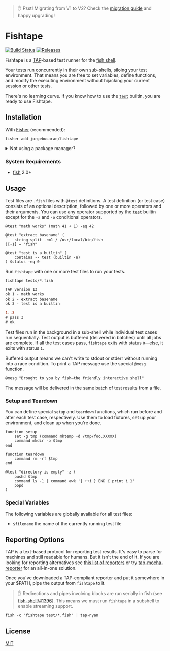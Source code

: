 > ✋ Psst! Migrating from V1 to V2? Check the [migration guide](https://github.com/jorgebucaran/fishtape/issues/38) and happy upgrading!

# Fishtape

[![Build Status](https://img.shields.io/travis/jorgebucaran/fishtape.svg)](https://travis-ci.org/jorgebucaran/fishtape)
[![Releases](https://img.shields.io/github/release/jorgebucaran/fishtape.svg?label=latest)](https://github.com/jorgebucaran/fishtape/releases)

Fishtape is a <a href=https://testanything.org title="Test Anything Protocol">TAP</a>-based test runner for the [fish shell](https://fishshell.com).

Your tests run concurrently in their own sub-shells, siloing your test environment. That means you are free to set variables, define functions, and modify the executing environment without hijacking your current session or other tests.

There's no learning curve. If you know how to use the [`test`](https://fishshell.com/docs/current/commands.html#test) builtin, you are ready to use Fishtape.

## Installation

With [Fisher](https://github.com/jorgebucaran/fisher) (recommended):

```fish
fisher add jorgebucaran/fishtape
```

<details>
<summary>Not using a package manager?</summary>

---

Copy [`fishtape.fish`](fishtape.fish) to any directory on your function path.

```fish
set -q XDG_CONFIG_HOME; or set XDG_CONFIG_HOME ~/.config
curl https://git.io/fishtape.fish --create-dirs -sLo $XDG_CONFIG_HOME/fish/functions/fishtape.fish
```

To uninstall, remove the file.

</details>

### System Requirements

- [fish](https://github.com/fish-shell/fish-shell) 2.0+

## Usage

Test files are `.fish` files with `@test` definitions. A test definition (or test case) consists of an optional description, followed by one or more operators and their arguments. You can use any operator supported by the [`test`](https://fishshell.com/docs/current/commands.html#test) builtin except for the `-a` and `-o` conditional operators.

```fish
@test "math works" (math 41 + 1) -eq 42

@test "extract basename" (
    string split -rm1 / /usr/local/bin/fish
)[-1] = "fish"

@test "test is a builtin" (
    contains -- test (builtin -n)
) $status -eq 0
```

Run `fishtape` with one or more test files to run your tests.

```fish
fishtape tests/*.fish
```

```diff
TAP version 13
ok 1 - math works
ok 2 - extract basename
ok 3 - test is a builtin

1..3
# pass 3
# ok
```

Test files run in the background in a sub-shell while individual test cases run sequentially. Test output is buffered (delivered in batches) until all jobs are complete. If all the test cases pass, `fishtape` exits with status `0`—else, it exits with status `1`.

Buffered output means we can't write to stdout or stderr without running into a race condition. To print a TAP message use the special `@mesg` function.

```fish
@mesg "Brought to you by fish—the friendly interactive shell"
```

The message will be delivered in the same batch of test results from a file.

### Setup and Teardown

You can define special `setup` and `teardown` functions, which run before and after each test case, respectively. Use them to load fixtures, set up your environment, and clean up when you're done.

```fish
function setup
    set -g tmp (command mktemp -d /tmp/foo.XXXXX)
    command mkdir -p $tmp
end

function teardown
    command rm -rf $tmp
end

@test "directory is empty" -z (
    pushd $tmp
    command ls -1 | command awk '{ ++i } END { print i }'
    popd
)
```

### Special Variables

The following variables are globally available for all test files:

- `$filename` the name of the currently running test file

## Reporting Options

TAP is a text-based protocol for reporting test results. It's easy to parse for machines and still readable for humans. But it isn't the end of it. If you are looking for reporting alternatives see [this list of reporters](https://github.com/substack/tape#pretty-reporters) or try [tap-mocha-reporter](https://github.com/tapjs/tap-mocha-reporter) for an all-in-one solution.

Once you've downloaded a TAP-compliant reporter and put it somewhere in your \$PATH, pipe the output from `fishtape` to it.

> ✋ Redirections and pipes involving blocks are run serially in fish (see [fish-shell/#1396](https://github.com/fish-shell/fish-shell/issues/1396)). This means we must run `fishtape` in a subshell to enable streaming support.

```fish
fish -c "fishtape test/*.fish" | tap-nyan
```

## License

[MIT](LICENSE.md)
